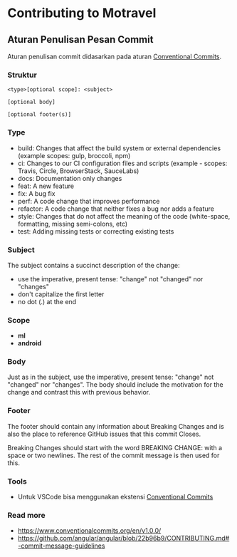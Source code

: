 # Contributing to Motravel

## Aturan Penulisan Pesan Commit
Aturan penulisan commit didasarkan pada aturan [Conventional Commits](https://www.conventionalcommits.org/en/v1.0.0/).

### Struktur
```
<type>[optional scope]: <subject>

[optional body]

[optional footer(s)]
```


### Type
- build: Changes that affect the build system or external dependencies (example scopes: gulp, broccoli, npm)
- ci: Changes to our CI configuration files and scripts (example - scopes: Travis, Circle, BrowserStack, SauceLabs)
- docs: Documentation only changes
- feat: A new feature
- fix: A bug fix
- perf: A code change that improves performance
- refactor: A code change that neither fixes a bug nor adds a feature
- style: Changes that do not affect the meaning of the code (white-space, formatting, missing semi-colons, etc)
- test: Adding missing tests or correcting existing tests


### Subject
The subject contains a succinct description of the change:
- use the imperative, present tense: "change" not "changed" nor "changes"
- don't capitalize the first letter
- no dot (.) at the end


### Scope
- **ml**
- **android**


### Body
Just as in the subject, use the imperative, present tense: "change" not "changed" nor "changes". The body should include the motivation for the change and contrast this with previous behavior.


### Footer
The footer should contain any information about Breaking Changes and is also the place to reference GitHub issues that this commit Closes.

Breaking Changes should start with the word BREAKING CHANGE: with a space or two newlines. The rest of the commit message is then used for this.


### Tools

- Untuk VSCode bisa menggunakan ekstensi [Conventional Commits](https://marketplace.visualstudio.com/items?itemName=vivaxy.vscode-conventional-commits)

### Read more
- https://www.conventionalcommits.org/en/v1.0.0/
- https://github.com/angular/angular/blob/22b96b9/CONTRIBUTING.md#-commit-message-guidelines
